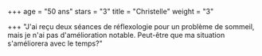 +++
age = "50 ans"
stars = "3"
title = "Christelle"
weight = "3"

+++
"J'ai reçu deux séances de réflexologie pour un problème de sommeil, mais je n'ai pas d'amélioration notable. Peut-être que ma situation s'améliorera avec le temps?"